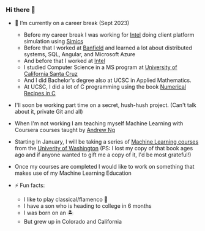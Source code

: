 ### Hi there 👋

- 🔭 I’m currently on a career break (Sept 2023)
  - Before my career break I was working for [Intel](https://github.com/intel) doing client platform simulation using [Simics](https://www.intel.com/content/www/us/en/developer/articles/tool/simics-simulator.html)
  - Before that I worked at [Banfield](https://www.banfield.com) and learned a lot about distributed systems, SQL, Angular, and Microsoft Azure
  - And before that I worked at [Intel](https://www.intel.com)
  - I studied Computer Science in a MS program at [University of California Santa Cruz](https://www.ucsc.edu)
  - And I did Bachelor's degree also at UCSC in Applied Mathematics.
  - At UCSC, I did a lot of C programming using the book [Numerical Recipes in C](https://www.amazon.com/Numerical-Recipes-Scientific-Computing-Second/dp/0521431085)
- I'll soon be working part time on a secret, hush-hush project. (Can't talk about it, private Git and all)
- When I'm not working I am teaching myself Machine Learning with Coursera courses taught by [Andrew Ng](https://www.andrewng.org/)
- Starting In January, I will be taking a series of [Machine Learning courses](https://www.pce.uw.edu/certificates/machine-learning)
  from the [Univerity of Washington](https://www.uw.edu) (PS: I lost my copy of that book ages ago and if anyone wanted to gift me a copy of it, I'd be most grateful!)

- Once my courses are completed I would like to work on something that makes use of my Machine Learning Education

- ⚡ Fun facts:
  - I like to play classical/flamenco 🎸
  - I have a son who is heading to college in 6 months
  - I was born on an 🏝️
  - But grew up in Colorado and California

<!--
**laduran/laduran** is a ✨ _special_ ✨ repository because its `README.md` (this file) appears on your GitHub profile.

Here are some ideas to get you started:

- 🔭 I’m currently working on ...
- 🌱 I’m currently learning ...
- 👯 I’m looking to collaborate on ...
- 🤔 I’m looking for help with ...
- 💬 Ask me about ...
- 📫 How to reach me: ...
- 😄 Pronouns: ...
- ⚡ Fun fact: ...
-->
